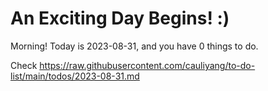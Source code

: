 # An Exciting Day Begins! :)

Morning! Today is 2023-08-31, and you have 0 things to do.

Check https://raw.githubusercontent.com/cauliyang/to-do-list/main/todos/2023-08-31.md